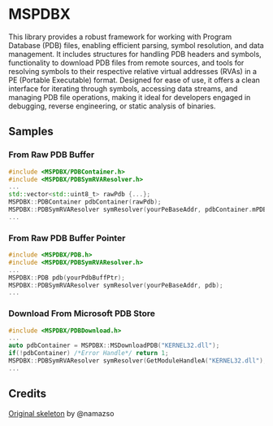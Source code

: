 # MSPDBX
This library provides a robust framework for working with Program Database (PDB) files, enabling efficient parsing, symbol resolution, and data management. It includes structures for handling PDB headers and symbols, functionality to download PDB files from remote sources, and tools for resolving symbols to their respective relative virtual addresses (RVAs) in a PE (Portable Executable) format. Designed for ease of use, it offers a clean interface for iterating through symbols, accessing data streams, and managing PDB file operations, making it ideal for developers engaged in debugging, reverse engineering, or static analysis of binaries.
## Samples
### From Raw PDB Buffer
```cpp
#include <MSPDBX/PDBContainer.h>
#include <MSPDBX/PDBSymRVAResolver.h>
...
std::vector<std::uint8_t> rawPdb {...};
MSPDBX::PDBContainer pdbContainer(rawPdb);
MSPDBX::PDBSymRVAResolver symResolver(yourPeBaseAddr, pdbContainer.mPDB);
...
```
### From Raw PDB Buffer Pointer ###
```cpp
#include <MSPDBX/PDB.h>
#include <MSPDBX/PDBSymRVAResolver.h>
...
MSPDBX::PDB pdb(yourPdbBuffPtr);
MSPDBX::PDBSymRVAResolver symResolver(yourPeBaseAddr, pdb);
...
```
### Download From Microsoft PDB Store
```cpp
#include <MSPDBX/PDBDownload.h>
...
auto pdbContainer = MSPDBX::MSDownloadPDB("KERNEL32.dll");
if(!pdbContainer) /*Error Handle*/ return 1;
MSPDBX::PDBSymRVAResolver symResolver(GetModuleHandleA("KERNEL32.dll"), (*pdbContainer).mPDB);
...
```
## Credits
[Original skeleton](https://gist.github.com/namazso/4bfafdb0233f72f5d13bfee825c203f7) by @namazso
